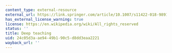 ```yaml
---
content_type: external-resource
external_url: https://link.springer.com/article/10.1007/s11422-018-9891-z
has_external_license_warning: true
license: https://en.wikipedia.org/wiki/All_rights_reserved
status: ''
title: Deep teaching
uid: 24c05d3a-ae94-49b1-90c5-d8dd3eaa2221
wayback_url: ''
---
```

